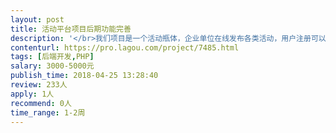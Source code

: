 ```yaml
---                
layout: post       
title: 活动平台项目后期功能完善           
description: '</br>我们项目是一个活动瓶体，企业单位在线发布各类活动，用户注册可以报名参与企业发布的活动，并可以在线支付，通过扫码报到等。</br></br>现在还有财务模块，发票，退款，消息模块，扫码模块等没有开发完。</br></br>需要一名技术能力强，时间充裕的PHP开发人员。</br>'     
contenturl: https://pro.lagou.com/project/7485.html      
tags: [后端开发,PHP]            
salary: 3000-5000元          
publish_time: 2018-04-25 13:28:40         
review: 233人                   
apply: 1人                   
recommend: 0人                   
time_range: 1-2周              
---                 
```

